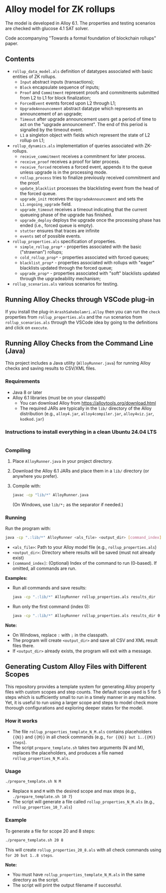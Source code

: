 # Alloy model for ZK rollups

The model is developed in Alloy 6.1. The properties and testing scenarios are checked with glucose 4.1 SAT solver.

Code accompanying "Towards a formal foundation of blockchain rollups" paper.
 
## Contents

* `rollup_data_model.als` definition of datatypes associated with basic entities of ZK rollups.
   - `Input` abstract inputs (transactions);
   - `Block` encapsulate sequence of inputs;
   - `Proof` and `Commitment` represent proofs and commitments submitted from L2 to L1 for block finalization;
   - `ForcedEvent` events forced upon L2 through L1;
   - `UpgradeAnnouncement` abstract datatype which represents an announcement of an upgrade;
   - `Timeout`  after upgrade announcement users get a period of time to act on the "upgrade announcement". The end of this period is signalled by the timeout event.
   - `L1` a singleton object with fields which represent the state of L2 rollup on L1;
* `rollup_dynamics.als` implementation of queries associated with ZK-rollups.
   - `receive_commitment` receives a commitment for later process.
   - `receive_proof` receives a proof for later process.
   - `receive_forced` receives a forced event, appends it to the queue unless upgrade is in the processing mode.
   - `rollup_process` tries to finalize previously received commitment and the proof.
   - `update_blacklist` processes the blacklisting event from the head of the forced queue.
   - `upgrade_init` receives the `UpgradeAnnouncement` and sets the `L1.ongoing_upgrade` field.
   - `upgrade_timeout` receives a timeout indicating that the current queueing phase of the upgrade has finished.
   - `upgrade_deploy` deploys the upgrade once the processing phase has ended (i.e., forced queue is empty).
   - `stutter`  ensures that traces are infinite
   - `events` set of possible events.
* `rollup_properties.als` specification of properties.
   - `simple_rollup_prop*` - properties associated with the basic ("strawnan") rollups;
   - `cold_rollup_prop*` - properties associated with forced queues;
   - `blacklist_prop*` - properties associated with rollups with "eager" blacklists updated through the forced queue;
   - `upgrade_prop*` - properties associated with "soft" blacklists updated through the upgradeability mechanism;
* `rollup_scenarios.als` various scenarios for testing.

## Running Alloy Checks through VSCode plug-in

If you install the plug-in `ArashSahebolamri.alloy` then you can run the `check` properties from `rollup_properties.als` and the `run` scenarios from `rollup_scenarios.als` through the VSCode idea by going to the definitions and click on `execute`.

## Running Alloy Checks from the Command Line (Java)

This project includes a Java utility (`AlloyRunner.java`) for running Alloy checks and saving results to CSV/XML files.

### **Requirements**
- Java 8 or later
- Alloy 6.1 libraries (must be on your classpath)
  - You can download Alloy from https://alloytools.org/download.html
  - The required JARs are typically in the `lib/` directory of the Alloy distribution (e.g., `alloy4.jar`, `alloy4compiler.jar`, `alloy4viz.jar`, `kodkod.jar`)

### Instructions to install everything in a clean Ubuntu 24.04 LTS

```

```

### **Compiling**

1. Place `AlloyRunner.java` in your project directory.
2. Download the Alloy 6.1 JARs and place them in a `lib/` directory (or anywhere you prefer).
3. Compile with:
   
   ```sh
   javac -cp "lib/*" AlloyRunner.java
   ```
   (On Windows, use `lib/*;` as the separator if needed.)

### **Running**

Run the program with:

```sh
java -cp ".:lib/*" AlloyRunner <als_file> <output_dir> [command_index]
```
- `<als_file>`: Path to your Alloy model file (e.g., `rollup_properties.als`)
- `<output_dir>`: Directory where results will be saved (must not already exist)
- `[command_index]`: (Optional) Index of the command to run (0-based). If omitted, all commands are run.

**Examples:**

- Run all commands and save results:
  ```sh
  java -cp ".:lib/*" AlloyRunner rollup_properties.als results_dir
  ```
- Run only the first command (index 0):
  ```sh
  java -cp ".:lib/*" AlloyRunner rollup_properties.als results_dir 0
  ```

**Note:**
- On Windows, replace `:` with `;` in the classpath.
- The program will create `<output_dir>` and save all CSV and XML result files there.
- If `<output_dir>` already exists, the program will exit with a message.

## Generating Custom Alloy Files with Different Scopes

This repository provides a template system for generating Alloy property files with custom scopes and step counts.
The default scope used is 5 for 5 steps which is sufficiently small to run in a timely manner in any machine. 
Yet, it is useful to run using a larger scope and steps to model check more thorough configurations and exploring deeper states for the model.

### **How it works**
- The file `rollup_properties_template_N_M.als` contains placeholders `{{N}}` and `{{M}}` in all check commands (e.g., `for {{N}} but 1..{{M}} steps`).
- The script `prepare_template.sh` takes two arguments (N and M), replaces the placeholders, and produces a file named `rollup_properties_N_M.als`.

### **Usage**

```sh
./prepare_template.sh N M
```
- Replace `N` and `M` with the desired scope and max steps (e.g., `./prepare_template.sh 10 7`)
- The script will generate a file called `rollup_properties_N_M.als` (e.g., `rollup_properties_10_7.als`)

### **Example**

To generate a file for scope 20 and 8 steps:

```sh
./prepare_template.sh 20 8
```

This will create `rollup_properties_20_8.als` with all check commands using `for 20 but 1..8 steps`.

**Note:**
- You must have `rollup_properties_template_N_M.als` in the same directory as the script.
- The script will print the output filename if successful.
